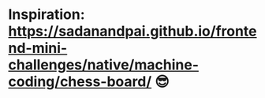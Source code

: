 # Inspiration: https://sadanandpai.github.io/frontend-mini-challenges/native/machine-coding/chess-board/ :sunglasses: